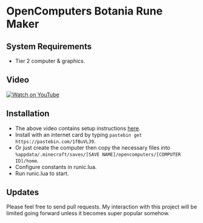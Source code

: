 OpenComputers Botania Rune Maker
=================================

## System Requirements ##
- Tier 2 computer & graphics.

## Video ##
[![Watch on YouTube](https://img.youtube.com/vi/U3wnCnLW-Ww/0.jpg)](https://youtu.be/U3wnCnLW-Ww)

## Installation ##
- The above video contains setup instructions [here](https://youtu.be/U3wnCnLW-Ww?t=10m40s).
- Install with an internet card by typing `pastebin get https://pastebin.com/1fBuVL39`.
- Or just create the computer then copy the necessary files into `%appdata/.minecraft/saves/[SAVE NAME]/opencomputers/[COMPUTER ID]/home`.
- Configure constants in runic.lua.
- Run runic.lua to start.

## Updates ##
Please feel free to send pull requests. My interaction with this project will be limited going forward unless it becomes super popular somehow.